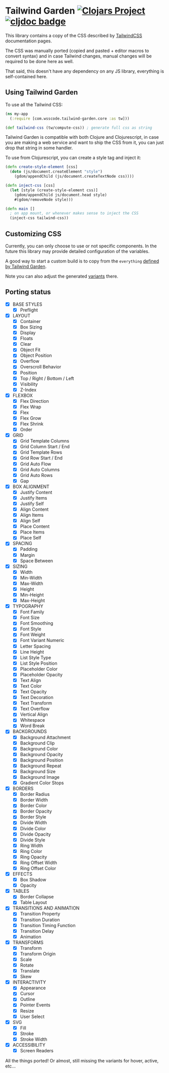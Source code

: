 # Tailwind Garden [![Clojars Project](https://img.shields.io/clojars/v/com.wsscode/tailwind-garden.svg)](https://clojars.org/com.wsscode/tailwind-garden) [![cljdoc badge](https://cljdoc.org/badge/com.wsscode/tailwind-garden)](https://cljdoc.org/d/com.wsscode/tailwind-garden/CURRENT)

This library contains a copy of the CSS described by [TailwindCSS](https://tailwindcss.com/) documentation pages.

The CSS was manually ported (copied and pasted + editor macros to convert syntax) and
in case Tailwind changes, manual changes will be required to be done here as well.

That said, this doesn't have any dependency on any JS library, everything is self-contained
here.

## Using Tailwind Garden

To use all the Tailwind CSS:

```clojure
(ns my-app
  (:require [com.wsscode.tailwind-garden.core :as tw]))

(def tailwind-css (tw/compute-css)) ; generate full css as string
```

Tailwind Garden is compatible with both Clojure and Clojurescript, in case you are
making a web service and want to ship the CSS from it, you can just drop that string
in some handler.

To use from Clojurescript, you can create a style tag and inject it:

```clojure
(defn create-style-element [css]
  (doto (js/document.createElement "style")
    (gdom/appendChild (js/document.createTextNode css))))

(defn inject-css [css]
  (let [style (create-style-element css)]
    (gdom/appendChild js/document.head style)
    #(gdom/removeNode style)))

(defn main []
  ; on app mount, or whenever makes sense to inject the CSS
  (inject-css tailwind-css))
```

## Customizing CSS

Currently, you can only choose to use or not specific components. In the future this
library may provide detailed configuration of the variables.

A good way to start a custom build is to copy from the `everything` [defined by
Tailwind Garden](https://github.com/wilkerlucio/tailwind-garden/blob/2674a46cad032b93879958f90dd15e0243b134ad/src/main/com/wsscode/tailwind_garden/core.cljc#L26-L195).

Note you can also adjust the generated [variants](https://tailwindcss.com/docs/configuring-variants) there. 

## Porting status

- [X] BASE STYLES
    - [X] Preflight
- [X] LAYOUT
    - [X] Container
    - [X] Box Sizing
    - [X] Display
    - [X] Floats
    - [X] Clear
    - [X] Object Fit
    - [X] Object Position
    - [X] Overflow
    - [X] Overscroll Behavior
    - [X] Position
    - [X] Top / Right / Bottom / Left
    - [X] Visibility
    - [X] Z-Index
- [X] FLEXBOX
    - [X] Flex Direction
    - [X] Flex Wrap
    - [X] Flex
    - [X] Flex Grow
    - [X] Flex Shrink
    - [X] Order 
- [X] GRID
    - [X] Grid Template Columns
    - [X] Grid Column Start / End
    - [X] Grid Template Rows
    - [X] Grid Row Start / End
    - [X] Grid Auto Flow
    - [X] Grid Auto Columns
    - [X] Grid Auto Rows
    - [X] Gap
- [X] BOX ALIGNMENT
    - [X] Justify Content
    - [X] Justify Items
    - [X] Justify Self
    - [X] Align Content
    - [X] Align Items
    - [X] Align Self
    - [X] Place Content
    - [X] Place Items
    - [X] Place Self
- [X] SPACING
    - [X] Padding
    - [X] Margin
    - [X] Space Between
- [X] SIZING
    - [X] Width
    - [X] Min-Width
    - [X] Max-Width
    - [X] Height
    - [X] Min-Height
    - [X] Max-Height
- [X] TYPOGRAPHY
    - [X] Font Family
    - [X] Font Size
    - [X] Font Smoothing
    - [X] Font Style
    - [X] Font Weight
    - [X] Font Variant Numeric
    - [X] Letter Spacing
    - [X] Line Height
    - [X] List Style Type
    - [X] List Style Position
    - [X] Placeholder Color
    - [X] Placeholder Opacity
    - [X] Text Align
    - [X] Text Color
    - [X] Text Opacity
    - [X] Text Decoration
    - [X] Text Transform
    - [X] Text Overflow
    - [X] Vertical Align
    - [X] Whitespace
    - [X] Word Break
- [X] BACKGROUNDS
    - [X] Background Attachment
    - [X] Background Clip
    - [X] Background Color
    - [X] Background Opacity
    - [X] Background Position
    - [X] Background Repeat
    - [X] Background Size
    - [X] Background Image
    - [X] Gradient Color Stops
- [X] BORDERS
    - [X] Border Radius
    - [X] Border Width
    - [X] Border Color
    - [X] Border Opacity
    - [X] Border Style
    - [X] Divide Width
    - [X] Divide Color
    - [X] Divide Opacity
    - [X] Divide Style
    - [X] Ring Width
    - [X] Ring Color
    - [X] Ring Opacity
    - [X] Ring Offset Width
    - [X] Ring Offset Color
- [X] EFFECTS
    - [X] Box Shadow
    - [X] Opacity
- [X] TABLES
    - [X] Border Collapse
    - [X] Table Layout
- [X] TRANSITIONS AND ANIMATION
    - [X] Transition Property
    - [X] Transition Duration
    - [X] Transition Timing Function
    - [X] Transition Delay
    - [X] Animation
- [X] TRANSFORMS
    - [X] Transform
    - [X] Transform Origin
    - [X] Scale
    - [X] Rotate
    - [X] Translate
    - [X] Skew
- [X] INTERACTIVITY
    - [X] Appearance
    - [X] Cursor
    - [X] Outline
    - [X] Pointer Events
    - [X] Resize
    - [X] User Select
- [X] SVG
  - [X] Fill
  - [X] Stroke
  - [X] Stroke Width
- [X] ACCESSIBILITY
    - [X] Screen Readers

All the things ported! Or almost, still missing the variants for hover, active, etc...
